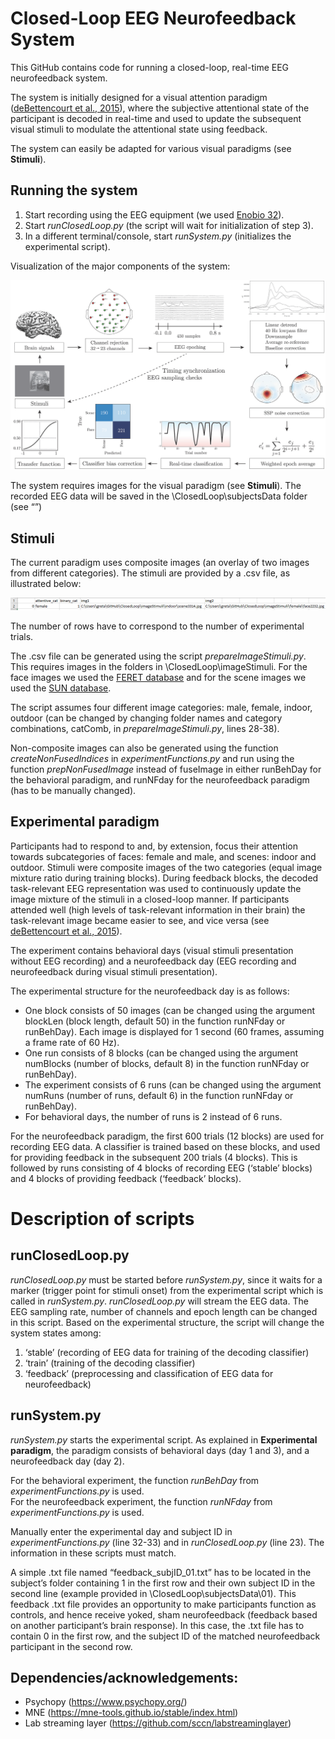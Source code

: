 # Closed-Loop EEG Neurofeedback System

This GitHub contains code for running a closed-loop, real-time EEG neurofeedback system.

The system is initially designed for a visual attention paradigm ([deBettencourt et al., 2015](https://www.nature.com/articles/nn.3940)), where the subjective attentional state of the participant is decoded in real-time and used to update the subsequent visual stimuli to modulate the attentional state using feedback.

The system can easily be adapted for various visual paradigms (see **Stimuli**).

## Running the system
1)	Start recording using the EEG equipment (we used [Enobio 32](https://www.neuroelectrics.com/products/enobio/)).
2)	Start *runClosedLoop.py* (the script will wait for initialization of step 3). 
3)	In a different terminal/console, start *runSystem.py* (initializes the experimental script). 

Visualization of the major components of the system:

![](systemComponents.png)

The system requires images for the visual paradigm (see **Stimuli**). The recorded EEG data will be saved in the \ClosedLoop\subjectsData folder (see “”)

## Stimuli
The current paradigm uses composite images (an overlay of two images from different categories). The stimuli are provided by a .csv file, as illustrated below:

![](createIndices_example.png)

The number of rows have to correspond to the number of experimental trials.

The .csv file can be generated using the script *prepareImageStimuli.py*. This requires images in the folders in \ClosedLoop\imageStimuli\. For the face images we used the [FERET database](https://www.nist.gov/itl/iad/image-group/color-feret-database) and for the scene images we used the [SUN database](https://groups.csail.mit.edu/vision/SUN/).

The script assumes four different image categories: male, female, indoor, outdoor (can be changed by changing folder names and category combinations, catComb, in *prepareImageStimuli.py*, lines 28-38).

Non-composite images can also be generated using the function *createNonFusedIndices* in *experimentFunctions.py* and run using the function *prepNonFusedImage* instead of fuseImage in either runBehDay for the behavioral paradigm, and runNFday for the neurofeedback paradigm (has to be manually changed).


## Experimental paradigm
Participants had to respond to and, by extension, focus their attention towards subcategories of faces: female
and male, and scenes: indoor and outdoor. Stimuli were composite images of the two categories (equal image
mixture ratio during training blocks). During feedback blocks, the decoded task-relevant EEG representation
was used to continuously update the image mixture of the stimuli in a closed-loop manner. If participants
attended well (high levels of task-relevant information in their brain) the task-relevant image became easier to
see, and vice versa (see [deBettencourt et al., 2015](https://www.nature.com/articles/nn.3940)).

The experiment contains behavioral days (visual stimuli presentation without EEG recording) and a neurofeedback day (EEG recording and neurofeedback during visual stimuli presentation). 

The experimental structure for the neurofeedback day is as follows:

- One block consists of 50 images (can be changed using the argument blockLen (block length, default 50) in the function runNFday or runBehDay). Each image is displayed for 1 second (60 frames, assuming a frame rate of 60 Hz). 
- One run consists of 8 blocks (can be changed using the argument numBlocks (number of blocks, default 8) in the function runNFday or runBehDay).
- The experiment consists of 6 runs (can be changed using the argument numRuns (number of runs, default 6) in the function runNFday or runBehDay). 
- For behavioral days, the number of runs is 2 instead of 6 runs.

For the neurofeedback paradigm, the first 600 trials (12 blocks) are used for recording EEG data. A classifier is trained based on these blocks, and used for providing feedback in the subsequent 200 trials (4 blocks). This is followed by runs consisting of 4 blocks of recording EEG (‘stable’ blocks) and 4 blocks of providing feedback (‘feedback’ blocks). 

# Description of scripts

## runClosedLoop.py
*runClosedLoop.py* must be started before *runSystem.py*, since it waits for a marker (trigger point for stimuli onset) from the experimental script which is called in *runSystem.py*.
*runClosedLoop.py* will stream the EEG data. The EEG sampling rate, number of channels and epoch length can be changed in this script. Based on the experimental structure, the script will change the system states among:

1) ‘stable’ (recording of EEG data for training of the decoding classifier)
2) ‘train’ (training of the decoding classifier)
3) ‘feedback’ (preprocessing and classification of EEG data for neurofeedback)

## runSystem.py
*runSystem.py* starts the experimental script. As explained in **Experimental paradigm**, the paradigm consists of behavioral days (day 1 and 3), and a neurofeedback day (day 2). 

For the behavioral experiment, the function *runBehDay* from *experimentFunctions.py* is used.  
For the neurofeedback experiment, the function *runNFday* from *experimentFunctions.py* is used.

Manually enter the experimental day and subject ID in *experimentFunctions.py* (line 32-33) and in *runClosedLoop.py* (line 23). The information in these scripts must match.

A simple .txt file named “feedback_subjID_01.txt” has to be located in the subject’s folder containing 1 in the first row and their own subject ID in the second line (example provided in \ClosedLoop\subjectsData\01\). 
This feedback .txt file provides an opportunity to make participants function as controls, and hence receive yoked, sham neurofeedback (feedback based on another participant’s brain response). In this case, the .txt file has to contain 0 in the first row, and the subject ID of the matched neurofeedback participant in the second row.


## Dependencies/acknowledgements:
- Psychopy (https://www.psychopy.org/)
- MNE (https://mne-tools.github.io/stable/index.html) 
- Lab streaming layer (https://github.com/sccn/labstreaminglayer)

